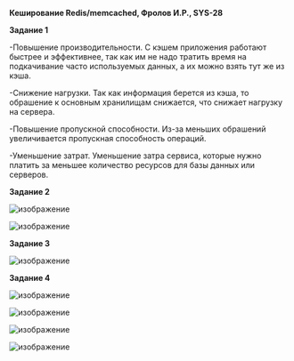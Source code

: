 **Кеширование Redis/memcached, Фролов И.Р., SYS-28**

**Задание 1**

-Повышение производительности. С кэшем приложения работают быстрее и эффективнее, так как им не надо тратить время на подкачивание часто используемых данных, а их можно взять тут же из кэша.

-Снижение нагрузки. Так как информация берется из кэша, то обрашение к основным хранилищам снижается, что снижает нагрузку на сервера.

-Повышение пропускной способности. Из-за меньших обрашений увеличивается пропускная способность операций.

-Уменьшение затрат. Уменьшение затра сервиса, которые нужно платить за меньшее количество ресурсов для базы данных или серверов.


**Задание 2**

![изображение](https://github.com/beast86m/11_2_redis_memcached/assets/47268167/dda9ac72-def5-4841-96ab-c422fa3dd613)

![изображение](https://github.com/beast86m/11_2_redis_memcached/assets/47268167/50165b1e-131d-473b-b956-3f124a3f96d5)


**Задание 3**

![изображение](https://github.com/beast86m/11_2_redis_memcached/assets/47268167/035f57c7-2ba5-43af-b2d4-0aef57d91b26)


**Задание 4**

![изображение](https://github.com/beast86m/11_2_redis_memcached/assets/47268167/5d05b2ed-9f84-4184-9b53-039f61c0aa9b)

![изображение](https://github.com/beast86m/11_2_redis_memcached/assets/47268167/ec5aab1f-49e5-42dc-8069-594067e0ae12)

![изображение](https://github.com/beast86m/11_2_redis_memcached/assets/47268167/e44b4bb8-2240-433c-8c51-4896d9135c37)

![изображение](https://github.com/beast86m/11_2_redis_memcached/assets/47268167/08a2336c-bf53-49e2-b8fc-c3004200baca)

